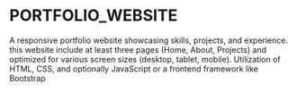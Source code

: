 # PORTFOLIO_WEBSITE
A responsive portfolio website showcasing  skills, projects, and experience. this website include at least three pages (Home, About, Projects) and optimized for various screen sizes (desktop, tablet, mobile). Utilization of  HTML, CSS, and optionally JavaScript or a frontend framework like Bootstrap
